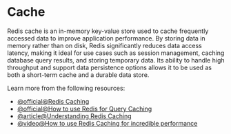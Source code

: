 # Cache

Redis cache is an in-memory key-value store used to cache frequently accessed data to improve application performance. By storing data in memory rather than on disk, Redis significantly reduces data access latency, making it ideal for use cases such as session management, caching database query results, and storing temporary data. Its ability to handle high throughput and support data persistence options allows it to be used as both a short-term cache and a durable data store.

Learn more from the following resources:

- [@official@Redis Caching](https://redis.io/solutions/caching/)
- [@official@How to use Redis for Query Caching](https://redis.io/learn/howtos/solutions/microservices/caching)
- [@article@Understanding Redis Caching](https://medium.com/@devlexus/understanding-redis-caching-how-it-works-and-why-its-efficient-99afdbf1b8e0)
- [@video@How to use Redis Caching for incredible performance](https://www.youtube.com/watch?v=-5RTyEim384)